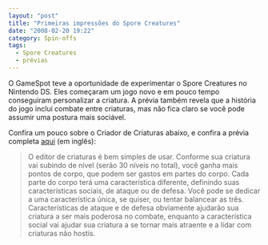 ```yaml
---
layout: "post"
title: "Primeiras impressões do Spore Creatures"
date: "2008-02-20 19:22"
category: Spin-offs
tags:
  - Spore Creatures
  - prévias
---
```


O GameSpot teve a oportunidade de experimentar o Spore Creatures no Nintendo DS. Eles começaram um jogo novo e em pouco tempo conseguiram personalizar a criatura. A prévia também revela que a história do jogo inclui combate entre criaturas, mas não fica claro se você pode assumir uma postura mais sociável.

Confira um pouco sobre o Criador de Criaturas abaixo, e confira a prévia completa [aqui](http://www.gamespot.com/ds/strategy/spore/news.html?page=1&sid=6186331&tag=top_stories;title;9) (em inglês):

> O editor de criaturas é bem simples de usar. Conforme sua criatura vai subindo de nível (serão 30 níveis no total), você ganha mais pontos de corpo, que podem ser gastos em partes do corpo. Cada parte do corpo terá uma característica diferente, definindo suas características sociais, de ataque ou de defesa. Você pode se dedicar a uma característica única, se quiser, ou tentar balancear as três. Características de ataque e de defesa obviamente ajudarão sua criatura a ser mais poderosa no combate, enquanto a característica social vai ajudar sua criatura a se tornar mais atraente e a lidar com criaturas não hostis.
